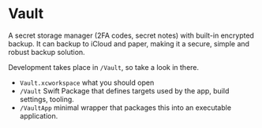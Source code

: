 # Vault

A secret storage manager (2FA codes, secret notes) with built-in encrypted backup.
It can backup to iCloud and paper, making it a secure, simple and robust backup solution.

Development takes place in `/Vault`, so take a look in there.

- `Vault.xcworkspace` what you should open
- `/Vault` Swift Package that defines targets used by the app, build settings, tooling.
- `/VaultApp` minimal wrapper that packages this into an executable application.
